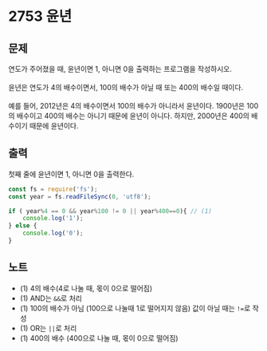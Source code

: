 # 2753 윤년

## 문제
연도가 주어졌을 때, 윤년이면 1, 아니면 0을 출력하는 프로그램을 작성하시오.
</br> </br>
윤년은 연도가 4의 배수이면서, 100의 배수가 아닐 때 또는 400의 배수일 때이다.
</br> </br>
예를 들어, 2012년은 4의 배수이면서 100의 배수가 아니라서 윤년이다. 1900년은 100의 배수이고 400의 배수는 아니기 때문에 윤년이 아니다. 하지만, 2000년은 400의 배수이기 때문에 윤년이다.

## 출력
첫째 줄에 윤년이면 1, 아니면 0을 출력한다.

```js
const fs = require('fs');
const year = fs.readFileSync(0, 'utf8');

if ( year%4 == 0 && year%100 != 0 || year%400==0){ // (1)
    console.log('1');
} else {
    console.log('0');
}
```

## 노트
- (1) 4의 배수(4로 나눌 때, 몫이 0으로 떨어짐)
- (1) AND는 `&&`로 처리
- (1) 100의 배수가 아님 (100으로 나눌때 1로 떨어지지 않음) 값이 아닐 때는 `!=`로 작성
- (1) OR는 `||`로 처리
- (1) 400의 배수 (400으로 나눌 때, 몫이 0으로 떨어짐)